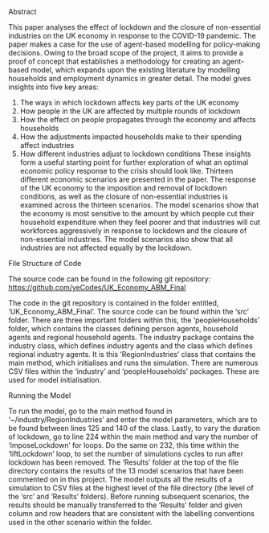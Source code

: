 Abstract

This paper analyses the effect of lockdown and the closure of non-essential industries on the UK economy in response to the COVID-19 pandemic. The paper makes a case for the use of agent-based modelling for policy-making decisions. 
Owing to the broad scope of the project, it aims to provide a proof of concept that establishes a methodology for creating an agent-based model, which expands upon the existing literature by modelling households and employment dynamics in greater detail. 
The model gives insights into five key areas: 
1.	The ways in which lockdown affects key parts of the UK economy
2.	How people  in the UK are affected by multiple rounds of lockdown
3.	How the effect on people propagates through the economy and affects households
4.	How the adjustments impacted households make to their spending affect industries 
5.	How different industries adjust to lockdown conditions
These insights form a useful starting point for further exploration of what an optimal economic policy response to the crisis should look like. 
Thirteen different economic scenarios are presented in the paper. The response of the UK economy to the imposition and removal of lockdown conditions, as well as the closure of non-essential industries is examined across the thirteen scenarios. 
The model scenarios show that the economy is most sensitive to the amount by which people cut their household expenditure when they feel poorer and that industries will cut workforces aggressively in response to lockdown and the closure of non-essential industries. The model scenarios also show that all industries are not affected equally by the lockdown. 


File Structure of Code

The source code can be found in the following git repository: 
https://github.com/yeCodes/UK_Economy_ABM_Final

The code in the git repository is contained in the folder entitled, ‘UK_Economy_ABM_Final’. The source code can be found within the ‘src’ folder. There are three important folders within this, the ‘peopleHouseholds’ folder, which contains the classes defining person agents, household agents and regional household agents.  The industry package contains the industry class, which defines industry agents and the class which defines regional industry agents. It is this ‘RegionIndustries’ class that contains the main method, which initialises and runs the simulation. 
There are numerous CSV files within the ‘industry’ and ‘peopleHouseholds’ packages. These are used for model initialisation.

Running the Model

To run the model, go to the main method found in ‘~/industry/RegionIndustries’ and enter the model parameters, which are to be found between lines 125 and 140 of the class. Lastly, to vary the duration of lockdown, go to line 224 within the main method and vary the number of ‘imposeLockdown’ for loops. Do the same on 232, this time within the ‘liftLockdown’ loop, to set the number of simulations cycles to run after lockdown has been removed. 
The ‘Results’ folder at the top of the file directory contains the results of the 13 model scenarios that have been commented on in this project. 
The model outputs all the results of a simulation to CSV files at the highest level of the file directory (the level of the ‘src’ and ‘Results’ folders). Before running subsequent scenarios, the results should be manually transferred to the ‘Results’ folder and given column and row headers that are consistent with the labelling conventions used in the other scenario within the folder.
